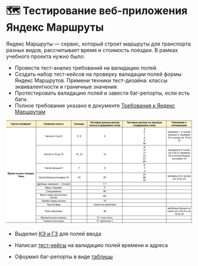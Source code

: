 # 🗺️ Тестирование веб-приложения Яндекс Маршруты
Яндекс Маршруты — сервис, который строит маршруты для транспорта разных видов, рассчитывает время и стоимость поездки. 
В рамках учебного проекта нужно было:
* Провести тест-анализ требований на валидацию полей.
* Создать набор тест-кейсов на проверку валидации полей формы Яндекс Маршрутов. Примени техники тест-дизайна: классы эквивалентности и граничные значения.
* Протестировать валидацию полей и завести баг-репорты, если есть баги.
* Полное требование указано в документе <a href="https://docs.google.com/document/d/1tIs3KqK79vGR60EoGiDKLavvgsj0cjjrdSRK3AFdY6g/edit?tab=t.0#heading=h.7j2fbty8r7vb">Требования к Яндекс Маршрутам</a>

![image]( ПримерКЭ.png)


* Выделил <a href="https://docs.google.com/spreadsheets/d/1ySqsPJujW1qsH2DF-ljQmdbrD6IiKJTw4ZnATusdM7o/edit?usp=sharing">КЭ и ГЗ</a> для полей ввода
  
* Написал <a href="https://docs.google.com/spreadsheets/d/11WEeWVPM__-DD__Zyl5ZMyqIIICuHSh4OSFtYusKXDQ/edit?usp=sharing">тест-кейсы</a> на валидацию полей времени и адреса
  
* Оформил баг-репорты в виде  <a href="https://docs.google.com/spreadsheets/d/1mDDwetevSOwpnhh1vjIK9hV6Ah3oN0Iy_A0JVGJtn-k/edit?usp=sharing">таблицы</a>
